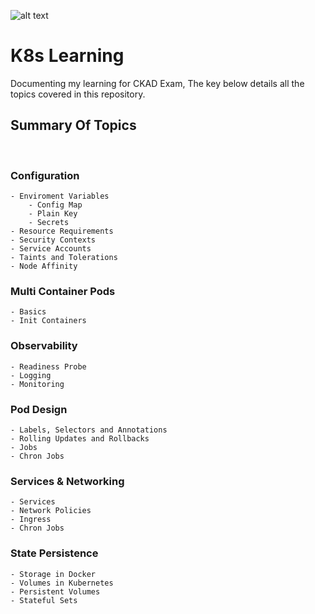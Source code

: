 ![alt text](https://codefresh.io/wp-content/uploads/2017/02/Intro-to-Kubernetes-blog-b-2.png)<br>
# K8s Learning
Documenting my learning for CKAD Exam, The key below details all the topics covered in this repository.
<h2>Summary Of Topics</h2><br>
<h3>Configuration</h3>

```
- Enviroment Variables
    - Config Map
    - Plain Key
    - Secrets
- Resource Requirements
- Security Contexts
- Service Accounts
- Taints and Tolerations
- Node Affinity
```

<h3>Multi Container Pods</h3>

```
- Basics
- Init Containers
```

<h3>Observability</h3>

```
- Readiness Probe
- Logging
- Monitoring
```

<h3>Pod Design</h3>

```
- Labels, Selectors and Annotations
- Rolling Updates and Rollbacks
- Jobs
- Chron Jobs
```


<h3>Services & Networking</h3>

```
- Services
- Network Policies
- Ingress
- Chron Jobs
```


<h3>State Persistence</h3>

```
- Storage in Docker
- Volumes in Kubernetes
- Persistent Volumes
- Stateful Sets
```
